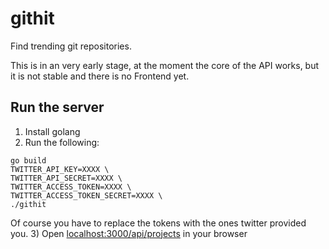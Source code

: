# githit
Find trending git repositories.

This is in an very early stage, at the moment the core of the API works, but it 
is not stable and there is no Frontend yet.

## Run the server
1) Install golang
2) Run the following:
```
go build
TWITTER_API_KEY=XXXX \
TWITTER_API_SECRET=XXXX \
TWITTER_ACCESS_TOKEN=XXXX \
TWITTER_ACCESS_TOKEN_SECRET=XXXX \
./githit
```
Of course you have to replace the tokens with the ones twitter provided you.
3) Open [localhost:3000/api/projects](localhost:3000/api/projects) in your browser